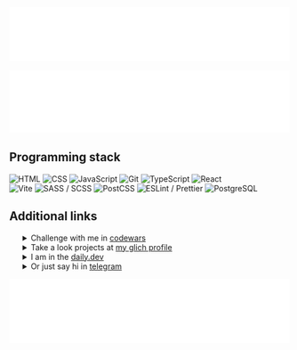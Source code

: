 
[![My name is maxim, I am a frontend developer. Here you can see when I joined github, how many followers I have and how much I contributed today.](/metrics.classic.svg)](https://t.me/tgxzz)

[![Here are my most used languages](/metrics.plugin.languages.svg)]([https://glitch.com/@maxim-klenov](https://t.me/tgxzz))

<h2>Programming stack</h2>
<div align="left"> <img src="https://img.shields.io/badge/HTML-E34F26?style=for-the-badge&logo=html5&logoColor=white" alt="HTML" /> <img src="https://img.shields.io/badge/CSS-1572B6?style=for-the-badge&logo=css3&logoColor=white" alt="CSS" /> <img src="https://img.shields.io/badge/JavaScript-F7DC6F?style=for-the-badge&logo=javascript&logoColor=black" alt="JavaScript" /> <img src="https://img.shields.io/badge/Git-F05032?style=for-the-badge&logo=git&logoColor=white" alt="Git" /> <img src="https://img.shields.io/badge/TypeScript-3178C6?style=for-the-badge&logo=typescript&logoColor=white" alt="TypeScript" /> <img src="https://img.shields.io/badge/React-61DAFB?style=for-the-badge&logo=react&logoColor=black" alt="React" /> </div>

<div align="left"> <img src="https://img.shields.io/badge/Vite-646CFF?style=for-the-badge&logo=vite&logoColor=white" alt="Vite" /> <img src="https://img.shields.io/badge/SASS-CC6699?style=for-the-badge&logo=sass&logoColor=white" alt="SASS / SCSS" /> <img src="https://img.shields.io/badge/PostCSS-DD3A0A?style=for-the-badge&logo=postcss&logoColor=white" alt="PostCSS" /> <img src="https://img.shields.io/badge/ESLint-4B32C3?style=for-the-badge&logo=eslint&logoColor=white" alt="ESLint / Prettier" /> <img src="https://img.shields.io/badge/PostgreSQL-4169E1?style=for-the-badge&logo=postgresql&logoColor=white" alt="PostgreSQL" /> </div>

<h2>Additional links</h2>
<ul color="#34383b">
  <details>
   <summary> Challenge with me in <a href="https://www.codewars.com/users/maxklenov" target="_black">codewars</a></summary>
   <img src="https://www.codewars.com/users/maxklenov/badges/large" width="400" alt="maxim codewars stats">
  </details>
  <details>
   <summary> Take a look projects at <a href="https://glitch.com/@maxim-klenov" target="_black">my glich profile</a></summary>
   <img src="/glitch_prof.png" width="450" alt="maxim glich profile">
  </details>
  </details>
  <details>
   <summary> I am in the <a href="https://dly.to/iAserb6OIiX" target="_black">daily.dev</a></summary>
   <a href="https://app.daily.dev/maxklenov"><img src="https://api.daily.dev/devcards/v2/g1wmm1fUgTK30Zh099RDA.png?type=wide&r=d4g" width="452" alt="Maxim's Dev Card"/></a>
  </details>
  <details>
   <summary> Or just say hi in <a href="https://t.me/tgxzz" target="_black">telegram</a></summary>
   Yo, what was I supposed to put in here? 
  </details>
</ul>
 
![Metrics.habits.charts](metrics.plugin.habits.facts.svg)
